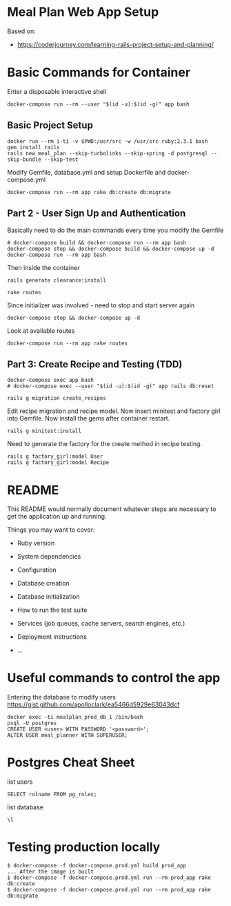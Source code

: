 # Meal Plan Web App Setup
Based on:
  * https://coderjourney.com/learning-rails-project-setup-and-planning/
# Basic Commands for Container
Enter a disposable interactive shell
```
docker-compose run --rm --user "$(id -u):$(id -g)" app bash
```

## Basic Project Setup
```
docker run --rm i-ti -v $PWD:/usr/src -w /usr/src ruby:2.3.1 bash
gem install rails
rails new meal_plan --skip-turbolinks --skip-spring -d postgresql --skip-bundle --skip-test
```
Modify Gemfile, database.yml and setup Dockerfile and docker-compose.yml
```
docker-compose run --rm app rake db:create db:migrate
```
## Part 2 - User Sign Up and Authentication
Basically need to do the main commands every time you modify the Gemfile
```
# docker-compose build && docker-compose run --rm app bash
docker-compose stop && docker-compose build && docker-compose up -d
docker-compose run --rm app bash
```
Then inside the container
```
rails generate clearance:install
```
```
rake routes
```
Since initializer was involved - need to stop and start server again
```
docker-compose stop && docker-compose up -d
```
Look at available routes
```
docker-compose run --rm app rake routes
```
## Part 3: Create Recipe and Testing (TDD)
```
docker-compose exec app bash
# docker-compose exec --user "$(id -u):$(id -g)" app rails db:reset
```
```
rails g migration create_recipes
```
Edit recipe migration and recipe model.
Now insert minitest and factory girl into Gemfile.
Now install the gems after container restart.
```
rails g minitest:install
```
Need to generate the factory for the create method in recipe testing.
```
rails g factory_girl:model User
rails g factory_girl:model Recipe
```


# README

This README would normally document whatever steps are necessary to get the
application up and running.

Things you may want to cover:

* Ruby version

* System dependencies

* Configuration

* Database creation

* Database initialization

* How to run the test suite

* Services (job queues, cache servers, search engines, etc.)

* Deployment instructions

* ...

# Useful commands to control the app
Entering the database to modify users
https://gist.github.com/apolloclark/ea5466d5929e63043dcf
```
docker exec -ti mealplan_prod_db_1 /bin/bash
psql -U postgres
CREATE USER <user> WITH PASSWORD '<password>';
ALTER USER meal_planner WITH SUPERUSER;
```
# Postgres Cheat Sheet
list users
```
SELECT rolname FROM pg_roles;
```
list database
```
\l
```

# Testing production locally
```
$ docker-compose -f docker-compose.prod.yml build prod_app
... After the image is built
$ docker-compose -f docker-compose.prod.yml run --rm prod_app rake db:create
$ docker-compose -f docker-compose.prod.yml run --rm prod_app rake db:migrate
```
